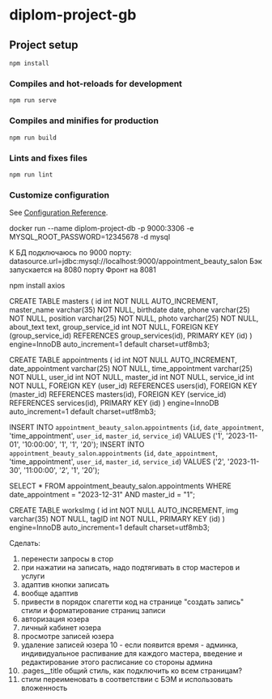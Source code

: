 # diplom-project-gb

## Project setup

```
npm install
```

### Compiles and hot-reloads for development

```
npm run serve
```

### Compiles and minifies for production

```
npm run build
```

### Lints and fixes files

```
npm run lint
```

### Customize configuration

See [Configuration Reference](https://cli.vuejs.org/config/).

docker run --name diplom-project-db -p 9000:3306 -e MYSQL_ROOT_PASSWORD=12345678 -d mysql

К БД подключаюсь по 9000 порту:
datasource.url=jdbc:mysql://localhost:9000/appointment_beauty_salon
Бэк запускается на 8080 порту
Фронт на 8081

npm install axios

CREATE TABLE masters (
id int NOT NULL AUTO_INCREMENT,
master_name varchar(35) NOT NULL,
birthdate date,
phone varchar(25) NOT NULL,
position varchar(25) NOT NULL,
photo varchar(25) NOT NULL,
about_text text,
group_service_id int NOT NULL,
FOREIGN KEY (group_service_id) REFERENCES group_services(id),
PRIMARY KEY (id)
) engine=InnoDB auto_increment=1 default charset=utf8mb3;

CREATE TABLE appointments (
id int NOT NULL AUTO_INCREMENT,
date_appointment varchar(25) NOT NULL,
time_appointment varchar(25) NOT NULL,
user_id int NOT NULL,
master_id int NOT NULL,
service_id int NOT NULL,
FOREIGN KEY (user_id) REFERENCES users(id),
FOREIGN KEY (master_id) REFERENCES masters(id),
FOREIGN KEY (service_id) REFERENCES services(id),
PRIMARY KEY (id)
) engine=InnoDB auto_increment=1 default charset=utf8mb3;

INSERT INTO `appointment_beauty_salon`.`appointments` (`id`, `date_appointment`, 'time_appointment', `user_id`, `master_id`, `service_id`) VALUES ('1', '2023-11-01', '10:00:00', '1', '1', '20');
INSERT INTO `appointment_beauty_salon`.`appointments` (`id`, `date_appointment`, 'time_appointment', `user_id`, `master_id`, `service_id`) VALUES ('2', '2023-11-30', '11:00:00', '2', '1', '20');

SELECT \* FROM appointment_beauty_salon.appointments WHERE date_appointment = "2023-12-31" AND master_id = "1";

CREATE TABLE worksImg (
id int NOT NULL AUTO_INCREMENT,
img varchar(35) NOT NULL,
tagID int NOT NULL,
PRIMARY KEY (id)
) engine=InnoDB auto_increment=1 default charset=utf8mb3;

Сделать:

1. перенести запросы в стор
2. при нажатии на записать, надо подтягивать в стор мастеров и услуги
3. адаптив кнопки записать
4. вообще адаптив
5. привести в порядок спагетти код на странице "создать запись"
   стили и форматирование страниц записи
6. авторизация юзера
7. личный кабинет юзера
8. просмотре записей юзера
9. удаление записей юзера
   10 - если появится время - админка, индивидуальное распивание для каждого мастера, введение и редактирование этого расписание со стороны админа
10. .pages\_\_title общий стиль, как подключить ко всем страницам?
11. стили переименовать в соответствии с БЭМ и использовать вложенность
